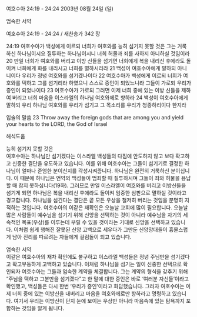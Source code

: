 여호수아 24:19 - 24:24 
2003년 08월 24일 (일)

엄숙한 서약



여호수아 24:19 - 24:24 / 새찬송가 342 장


24:19 여호수아가 백성에게 이르되 너희가 여호와를 능히 섬기지 못할 것은 그는 거룩하신 하나님이시요 질투하는 하나님이시니 너희 허물과 죄를 사하지 아니하실 것임이라 
20 만일 너희가 여호와를 버리고 이방 신들을 섬기면 너희에게 복을 내리신 후에라도 돌이켜 너희에게 화를 내리시고 너희를 멸하시리라 
21 백성이 여호수아에게 말하되 아니니이다 우리가 정녕 여호와를 섬기겠나이다 
22 여호수아가 백성에게 이르되 너희가 여호와를 택하고 그를 섬기리라 하였으니 스스로 증인이 되었느니라 그들이 가로되 우리가 증인이 되었나이다 
23 여호수아가 가로되 그러면 이제 너희 중에 있는 이방 신들을 제하여 버리고 너희 마음을 이스라엘의 하나님 여호와께로 향하라 
24 백성이 여호수아에게 말하되 우리 하나님 여호와를 우리가 섬기고 그 목소리를 우리가 청종하리이다 한지라 

입술의 말씀 
23 Throw away the foreign gods that are among you and yield your hearts to the LORD, the God of Israel

해석도움





능히 섬기지 못할 것은  
여호수아는 하나님만 섬기겠다는 이스라엘 백성들의 다짐에 안도하지 않고 보다 확고하고 신중한 결단을 유도하고 있습니다. 이를 위해 여호수아는 그들이 섬기기로 결정한 하나님이 얼마나 준엄한 분이신지를 각성시켜줍니다. 하나님은 완전히 거룩하신 분이십니다. 이 때문에 하나님은 언약의 백성들이 범죄할 때 질투하시며 그들이 죄와 허물을 용납할 때 참지 못하십니다(19하). 그러므로 만일 이스라엘이 여호와를 버리고 이방신들을 섬기게 되면 하나님은 복을 내리신 후에라도 돌이켜 엄중한 심판으로 멸하실 것이라고 경고합니다. 하나님을 섬긴다는 결단은 곧 모든 우상을 철저히 버리는 것임을 분명히 지적하는 것입니다. 여호수아의 이같은 재확인은 오늘날 교회에 많이 필요합니다. 오늘날 많은 사람들이 예수님을 섬기기 위해 신앙을 선택하는 것이 아니라 예수님을 자기의 세속적인 목표(우상)를 이루는데 부릴 수 있을 것이라는 기대로 신앙을 선택하고 있습니다. 이처럼 쉽게 행해진 잘못된 신앙 고백으로 세우다가 그만둔 신앙망대들이 흉물스럽게 남아 진리를 따르려는 자들에게 걸림돌이 되고 있습니다. 

엄숙한 서약  
이같은 여호수아의 재차 확인에도 불구하고 이스라엘 백성들은 정녕 주님만을 섬기겠다고 확고부동하게 고백하고 있습니다. 이처럼 하나님을 섬기는 일이 신중한 선택으로 확인되자 여호수아는 그들과 엄숙한 계약을 체결합니다. 그는 계약의 형식을 갖추기 위해 “주님을 택하고 그분만을 섬기겠다”고 한 말에 대한 증인은 바로 ‘여러분 자신들’이라고 확인했고, 백성들은 다시 한번 ‘우리가 증인’이라고 화답했습니다. 그러자 여호수아는 이제 너희 중에 있는 이방신을 내버리고 마음을 여호와께로만 향하라고 명령하고 있습니다. 여기서 우리는 이방신이 단지 눈에 보이는 우상만 아니라 마음속에 있는 탐욕까지 포함하는 것임을 알게 됩니다.